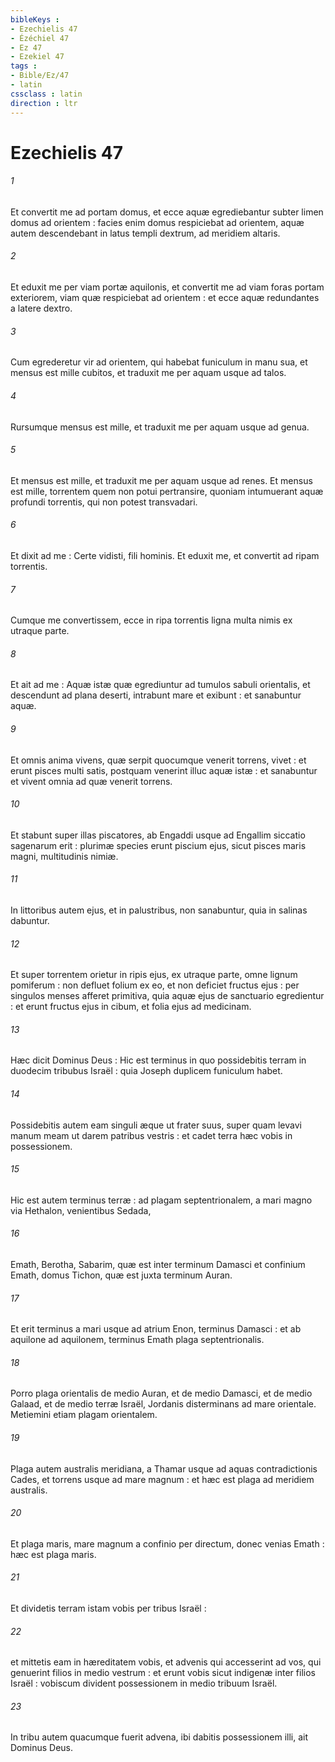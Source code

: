 ```yaml
---
bibleKeys : 
- Ezechielis 47
- Ézéchiel 47
- Ez 47
- Ezekiel 47
tags : 
- Bible/Ez/47
- latin
cssclass : latin
direction : ltr
---
```


# Ezechielis 47

###### 1
Et convertit me ad portam domus, et ecce aquæ egrediebantur subter limen domus ad orientem : facies enim domus respiciebat ad orientem, aquæ autem descendebant in latus templi dextrum, ad meridiem altaris.
###### 2
Et eduxit me per viam portæ aquilonis, et convertit me ad viam foras portam exteriorem, viam quæ respiciebat ad orientem : et ecce aquæ redundantes a latere dextro.
###### 3
Cum egrederetur vir ad orientem, qui habebat funiculum in manu sua, et mensus est mille cubitos, et traduxit me per aquam usque ad talos.
###### 4
Rursumque mensus est mille, et traduxit me per aquam usque ad genua.
###### 5
Et mensus est mille, et traduxit me per aquam usque ad renes. Et mensus est mille, torrentem quem non potui pertransire, quoniam intumuerant aquæ profundi torrentis, qui non potest transvadari.
###### 6
Et dixit ad me : Certe vidisti, fili hominis. Et eduxit me, et convertit ad ripam torrentis.
###### 7
Cumque me convertissem, ecce in ripa torrentis ligna multa nimis ex utraque parte.
###### 8
Et ait ad me : Aquæ istæ quæ egrediuntur ad tumulos sabuli orientalis, et descendunt ad plana deserti, intrabunt mare et exibunt : et sanabuntur aquæ.
###### 9
Et omnis anima vivens, quæ serpit quocumque venerit torrens, vivet : et erunt pisces multi satis, postquam venerint illuc aquæ istæ : et sanabuntur et vivent omnia ad quæ venerit torrens.
###### 10
Et stabunt super illas piscatores, ab Engaddi usque ad Engallim siccatio sagenarum erit : plurimæ species erunt piscium ejus, sicut pisces maris magni, multitudinis nimiæ.
###### 11
In littoribus autem ejus, et in palustribus, non sanabuntur, quia in salinas dabuntur.
###### 12
Et super torrentem orietur in ripis ejus, ex utraque parte, omne lignum pomiferum : non defluet folium ex eo, et non deficiet fructus ejus : per singulos menses afferet primitiva, quia aquæ ejus de sanctuario egredientur : et erunt fructus ejus in cibum, et folia ejus ad medicinam.
###### 13
Hæc dicit Dominus Deus : Hic est terminus in quo possidebitis terram in duodecim tribubus Israël : quia Joseph duplicem funiculum habet.
###### 14
Possidebitis autem eam singuli æque ut frater suus, super quam levavi manum meam ut darem patribus vestris : et cadet terra hæc vobis in possessionem.
###### 15
Hic est autem terminus terræ : ad plagam septentrionalem, a mari magno via Hethalon, venientibus Sedada,
###### 16
Emath, Berotha, Sabarim, quæ est inter terminum Damasci et confinium Emath, domus Tichon, quæ est juxta terminum Auran.
###### 17
Et erit terminus a mari usque ad atrium Enon, terminus Damasci : et ab aquilone ad aquilonem, terminus Emath plaga septentrionalis.
###### 18
Porro plaga orientalis de medio Auran, et de medio Damasci, et de medio Galaad, et de medio terræ Israël, Jordanis disterminans ad mare orientale. Metiemini etiam plagam orientalem.
###### 19
Plaga autem australis meridiana, a Thamar usque ad aquas contradictionis Cades, et torrens usque ad mare magnum : et hæc est plaga ad meridiem australis.
###### 20
Et plaga maris, mare magnum a confinio per directum, donec venias Emath : hæc est plaga maris.
###### 21
Et dividetis terram istam vobis per tribus Israël :
###### 22
et mittetis eam in hæreditatem vobis, et advenis qui accesserint ad vos, qui genuerint filios in medio vestrum : et erunt vobis sicut indigenæ inter filios Israël : vobiscum divident possessionem in medio tribuum Israël.
###### 23
In tribu autem quacumque fuerit advena, ibi dabitis possessionem illi, ait Dominus Deus.
